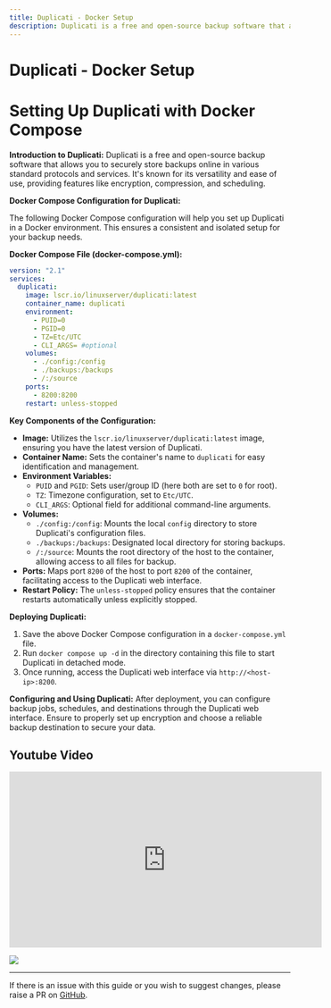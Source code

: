 ```yaml
---
title: Duplicati - Docker Setup
description: Duplicati is a free and open-source backup software that allows you to securely store backups online in various standard protocols and services.
---
```


# Duplicati - Docker Setup

# Setting Up Duplicati with Docker Compose

**Introduction to Duplicati:** Duplicati is a free and open-source backup software that allows you to securely store backups online in various standard protocols and services. It's known for its versatility and ease of use, providing features like encryption, compression, and scheduling.

**Docker Compose Configuration for Duplicati:**

The following Docker Compose configuration will help you set up Duplicati in a Docker environment. This ensures a consistent and isolated setup for your backup needs.

**Docker Compose File (docker-compose.yml):**

```yaml
version: "2.1"
services:
  duplicati:
    image: lscr.io/linuxserver/duplicati:latest
    container_name: duplicati
    environment:
      - PUID=0
      - PGID=0
      - TZ=Etc/UTC
      - CLI_ARGS= #optional
    volumes:
      - ./config:/config
      - ./backups:/backups
      - /:/source
    ports:
      - 8200:8200
    restart: unless-stopped

```

**Key Components of the Configuration:**

- **Image:** Utilizes the `lscr.io/linuxserver/duplicati:latest` image, ensuring you have the latest version of Duplicati.
- **Container Name:** Sets the container's name to `duplicati` for easy identification and management.
- **Environment Variables:**
    - `PUID` and `PGID`: Sets user/group ID (here both are set to `0` for root).
    - `TZ`: Timezone configuration, set to `Etc/UTC`.
    - `CLI_ARGS`: Optional field for additional command-line arguments.
- **Volumes:**
    - `./config:/config`: Mounts the local `config` directory to store Duplicati's configuration files.
    - `./backups:/backups`: Designated local directory for storing backups.
    - `/:/source`: Mounts the root directory of the host to the container, allowing access to all files for backup.
- **Ports:** Maps port `8200` of the host to port `8200` of the container, facilitating access to the Duplicati web interface.
- **Restart Policy:** The `unless-stopped` policy ensures that the container restarts automatically unless explicitly stopped.

**Deploying Duplicati:**

1. Save the above Docker Compose configuration in a `docker-compose.yml` file.
2. Run `docker compose up -d` in the directory containing this file to start Duplicati in detached mode.
3. Once running, access the Duplicati web interface via `http://<host-ip>:8200`.

**Configuring and Using Duplicati:** After deployment, you can configure backup jobs, schedules, and destinations through the Duplicati web interface. Ensure to properly set up encryption and choose a reliable backup destination to secure your data.

## Youtube Video

<iframe width="560" height="315" src="https://www.youtube.com/embed/rchFalToyRA?si=fjyqnjUNE_Hqw1E7" title="YouTube video player" frameborder="0" allow="accelerometer; autoplay; clipboard-write; encrypted-media; gyroscope; picture-in-picture; web-share" allowfullscreen></iframe>

<a href="https://www.buymeacoffee.com/techdox"><img src="https://img.buymeacoffee.com/button-api/?text=Buy me a cup of tea&emoji=🍵&slug=techdox&button_colour=FFDD00&font_colour=000000&font_family=Cookie&outline_colour=000000&coffee_colour=ffffff" /></a>


---

If there is an issue with this guide or you wish to suggest changes, please raise a PR on [GitHub](https://github.com/Techdox/techdox-docs).
